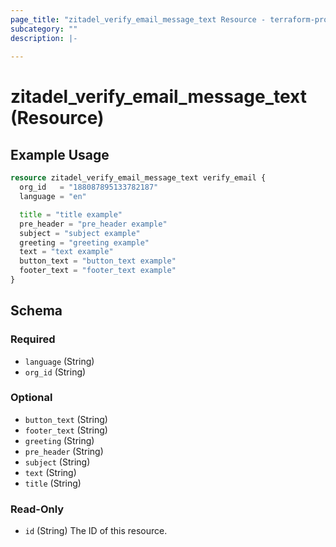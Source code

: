 ```yaml
---
page_title: "zitadel_verify_email_message_text Resource - terraform-provider-zitadel"
subcategory: ""
description: |-
  
---
```


# zitadel_verify_email_message_text (Resource)



## Example Usage

```terraform
resource zitadel_verify_email_message_text verify_email {
  org_id   = "188087895133782187"
  language = "en"

  title = "title example"
  pre_header = "pre_header example"
  subject = "subject example"
  greeting = "greeting example"
  text = "text example"
  button_text = "button_text example"
  footer_text = "footer_text example"
}
```

<!-- schema generated by tfplugindocs -->
## Schema

### Required

- `language` (String)
- `org_id` (String)

### Optional

- `button_text` (String)
- `footer_text` (String)
- `greeting` (String)
- `pre_header` (String)
- `subject` (String)
- `text` (String)
- `title` (String)

### Read-Only

- `id` (String) The ID of this resource.